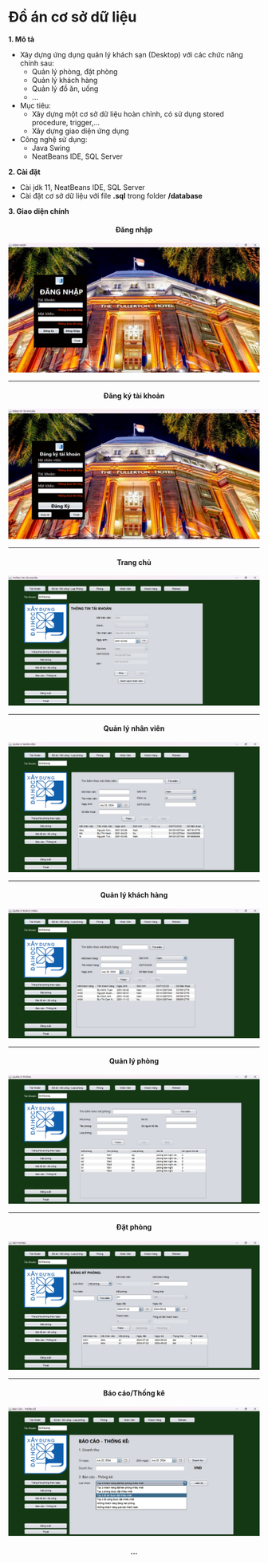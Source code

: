 # Đồ án cơ sở dữ liệu
**1. Mô tả**
- Xây dựng ứng dụng quản lý khách sạn (Desktop) với các chức năng chính sau:
    + Quản lý phòng, đặt phòng
    + Quản lý khách hàng
    + Quản lý đồ ăn, uống
    + ...
- Mục tiêu: 
    + Xây dựng một cơ sở dữ liệu hoàn chỉnh, có sử dụng stored procedure, trigger,...
    + Xây dựng giao diện ứng dụng
- Công nghệ sử dụng:
    + Java Swing
    + NeatBeans IDE, SQL Server

**2. Cài đặt** 
- Cài jdk 11, NeatBeans IDE, SQL Server
- Cài đặt cơ sở dữ liệu với file **.sql** trong folder **/database**

**3. Giao diện chính**
<h4 align="center">Đăng nhập</h4>

![UI-Login](img/login.png)

---

<h4 align="center">Đăng ký tài khoản</h4>

![UI-Register](img/register.png)

---

<h4 align="center">Trang chủ</h4>

![UI-Main](img/main.png)

---

<h4 align="center">Quản lý nhân viên</h4>

![UI-Employee](img/employee.png)

---

<h4 align="center">Quản lý khách hàng</h4>

![UI-Customer](img/customer.png)

---

<h4 align="center">Quản lý phòng</h4>

![UI-Room](img/room.png)

---

<h4 align="center">Đặt phòng</h4>

![UI-Booking](img/booking.png)

---

<h4 align="center">Báo cáo/Thống kê</h4>

![UI-Report](img/report.png)

<h4 align="center">...</h4>